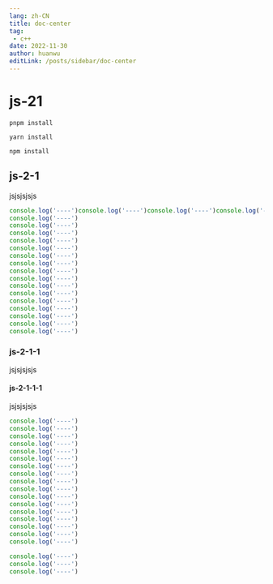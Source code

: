 ```yaml
---
lang: zh-CN
title: doc-center
tag: 
 - c++
date: 2022-11-30
author: huanwu
editLink: /posts/sidebar/doc-center
---
```


# js-21

<CodeGroup>

<CodeGroupItem title="PNPM">

```bash:no-line-numbers
pnpm install
```
</CodeGroupItem>

<CodeGroupItem title="YARN">

```bash:no-line-numbers
yarn install
```
</CodeGroupItem>

<CodeGroupItem title="NPM" active>

```bash:no-line-numbers
npm install
```
</CodeGroupItem>

</CodeGroup>



## js-2-1

jsjsjsjsjs
```js
console.log('----')console.log('----')console.log('----')console.log('----')console.log('----')
console.log('----')
console.log('----')
console.log('----')
console.log('----')
console.log('----')
console.log('----')
console.log('----')
console.log('----')
console.log('----')
console.log('----')
console.log('----')
console.log('----')
console.log('----')
console.log('----')
console.log('----')
console.log('----')
```
### js-2-1-1

jsjsjsjsjs

#### js-2-1-1-1

jsjsjsjsjs
```js
console.log('----')
console.log('----')
console.log('----')
console.log('----')
console.log('----')
console.log('----')
console.log('----')
console.log('----')
console.log('----')
console.log('----')
console.log('----')
console.log('----')
console.log('----')
console.log('----')
console.log('----')
console.log('----')
console.log('----')
```

```js
console.log('----')
console.log('----')
console.log('----')
```
